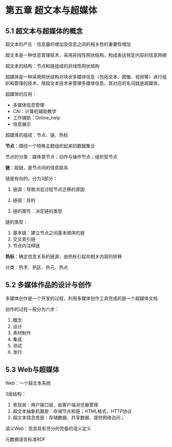 # 第五章 超文本与超媒体

## 5.1 超文本与超媒体的概念

超文本的产生：信息量的增加及信息之间的相关性的重要性增加

超文本是一种信息管理技术，采用非线性网状结构，构成表达特定内容的信息网络

超文本的结构：节点和链组成的非线性网状结构

超媒体是一种采用网状结构对块状多媒体信息（包括文本、图像、视频等）进行组织和管理的技术，用超文本技术来管理多媒体信息，其对应的名词就是超媒体。

超媒体的应用：

* 多媒体信息管理
* CAI：计算机辅助教学
* 工作辅助：Online_help
* 信息展示

超媒体的组成：节点、链、热标

**节点**：围绕一个特殊主题组织起来的数据集合

节点的分类：媒体类节点；动作与操作节点；组织型节点

**链**：超链，是节点间的信息联系

链是有向的，分为3部分：

1. 链源：导致浏览过程节点迁移的原因

2. 链宿：目的

3. 链的属性：决定链的类型

链的类型：

1. 基本链：建立节点之间基本顺序的链
2. 交叉索引链
3. 节点内注释链

**热标**：确定信息关系的链源，由热标引起向相关内容的转移

分类：热字、热区、热元、热点

## 5.2 多媒体作品的设计与创作

多媒体创作是一个开发的过程，利用多媒体创作工具完成的是一个超媒体文档

创作的过程一般分为六步：

1. 概念
2. 设计
3. 素材制作
4. 集成
5. 测试
6. 发行

## 5.3 Web与超媒体

Web：一个超文本系统

3层结构：

1. 表现层：用户接口层，由客户端浏览器管理
2. 超文本抽象机器层：存储节点和链；HTML格式，HTTP协议
3. 超文本信息库层：存储数据、共享数据、提供网络访问；

语义Web：信息具有充分的完备的语义定义

元数据语言标准RDF